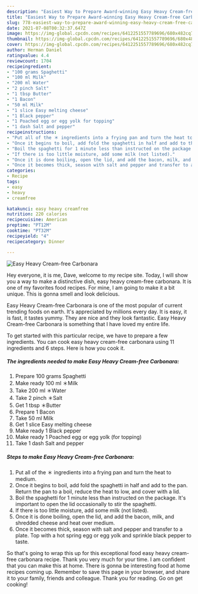 ```yaml
---
description: "Easiest Way to Prepare Award-winning Easy Heavy Cream-free Carbonara"
title: "Easiest Way to Prepare Award-winning Easy Heavy Cream-free Carbonara"
slug: 778-easiest-way-to-prepare-award-winning-easy-heavy-cream-free-carbonara
date: 2021-07-08T00:32:37.647Z
image: https://img-global.cpcdn.com/recipes/6412251557789696/680x482cq70/easy-heavy-cream-free-carbonara-recipe-main-photo.jpg
thumbnail: https://img-global.cpcdn.com/recipes/6412251557789696/680x482cq70/easy-heavy-cream-free-carbonara-recipe-main-photo.jpg
cover: https://img-global.cpcdn.com/recipes/6412251557789696/680x482cq70/easy-heavy-cream-free-carbonara-recipe-main-photo.jpg
author: Herman Daniel
ratingvalue: 4.4
reviewcount: 1704
recipeingredient:
- "100 grams Spaghetti"
- "100 ml Milk"
- "200 ml Water"
- "2 pinch Salt"
- "1 tbsp Butter"
- "1 Bacon"
- "50 ml Milk"
- "1 slice Easy melting cheese"
- "1 Black pepper"
- "1 Poached egg or egg yolk for topping"
- "1 dash Salt and pepper"
recipeinstructions:
- "Put all of the ＊ ingredients into a frying pan and turn the heat to medium."
- "Once it begins to boil, add fold the spaghetti in half and add to the pan. Return the pan to a boil, reduce the heat to low, and cover with a lid."
- "Boil the spaghetti for 1 minute less than instructed on the package. It&#39;s important to open the lid occasionally to stir the spaghetti."
- "If there is too little moisture, add some milk (not listed)."
- "Once it is done boiling, open the lid, and add the bacon, milk, and shredded cheese and heat over medium."
- "Once it becomes thick, season with salt and pepper and transfer to a plate. Top with a hot spring egg or egg yolk and sprinkle black pepper to taste."
categories:
- Recipe
tags:
- easy
- heavy
- creamfree

katakunci: easy heavy creamfree 
nutrition: 220 calories
recipecuisine: American
preptime: "PT12M"
cooktime: "PT32M"
recipeyield: "4"
recipecategory: Dinner

---
```



![Easy Heavy Cream-free Carbonara](https://img-global.cpcdn.com/recipes/6412251557789696/680x482cq70/easy-heavy-cream-free-carbonara-recipe-main-photo.jpg)

Hey everyone, it is me, Dave, welcome to my recipe site. Today, I will show you a way to make a distinctive dish, easy heavy cream-free carbonara. It is one of my favorites food recipes. For mine, I am going to make it a bit unique. This is gonna smell and look delicious.



Easy Heavy Cream-free Carbonara is one of the most popular of current trending foods on earth. It's appreciated by millions every day. It is easy, it is fast, it tastes yummy. They are nice and they look fantastic. Easy Heavy Cream-free Carbonara is something that I have loved my entire life.


To get started with this particular recipe, we have to prepare a few ingredients. You can cook easy heavy cream-free carbonara using 11 ingredients and 6 steps. Here is how you cook it.

<!--inarticleads1-->

##### The ingredients needed to make Easy Heavy Cream-free Carbonara:

1. Prepare 100 grams Spaghetti
1. Make ready 100 ml ＊Milk
1. Take 200 ml ＊Water
1. Take 2 pinch ＊Salt
1. Get 1 tbsp ＊Butter
1. Prepare 1 Bacon
1. Take 50 ml Milk
1. Get 1 slice Easy melting cheese
1. Make ready 1 Black pepper
1. Make ready 1 Poached egg or egg yolk (for topping)
1. Take 1 dash Salt and pepper




<!--inarticleads2-->

##### Steps to make Easy Heavy Cream-free Carbonara:

1. Put all of the ＊ ingredients into a frying pan and turn the heat to medium.
1. Once it begins to boil, add fold the spaghetti in half and add to the pan. Return the pan to a boil, reduce the heat to low, and cover with a lid.
1. Boil the spaghetti for 1 minute less than instructed on the package. It&#39;s important to open the lid occasionally to stir the spaghetti.
1. If there is too little moisture, add some milk (not listed).
1. Once it is done boiling, open the lid, and add the bacon, milk, and shredded cheese and heat over medium.
1. Once it becomes thick, season with salt and pepper and transfer to a plate. Top with a hot spring egg or egg yolk and sprinkle black pepper to taste.




So that's going to wrap this up for this exceptional food easy heavy cream-free carbonara recipe. Thank you very much for your time. I am confident that you can make this at home. There is gonna be interesting food at home recipes coming up. Remember to save this page in your browser, and share it to your family, friends and colleague. Thank you for reading. Go on get cooking!
